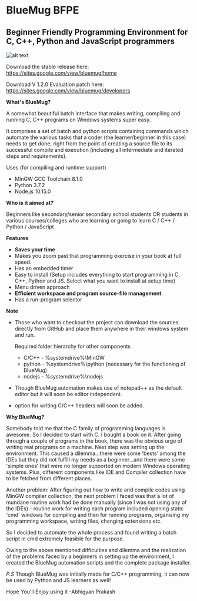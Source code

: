 # BlueMug BFPE
## Beginner Friendly Programming Environment for C, C++, Python and JavaScript programmers 

![alt text](https://github.com/mountAP/BlueMug/blob/V-1.2.x/Screenshot.png)

Download the stable release here: 
https://sites.google.com/view/bluemug/home

Download V 1.2.0 Evaluation patch here:
https://sites.google.com/view/bluemug/developers

**What's BlueMug?**

A somewhat beautiful batch interface that makes writing, compiling and running C, C++ programs on Windows systems super easy. 

It comprises a set of batch and python scripts containing commands which automate 
the various tasks that a coder (the learner/beginner in this case) 
needs to get done, right from the point of creating a source file 
to its successful compile and execution (including all intermediate and 
iterated steps and requirements).

Uses (for compiling and runtime support)

 - MinGW GCC Toolchain 8.1.0
 - Python 3.7.2
 - Node.js 10.15.0

**Who is it aimed at?**

Beginners like secondary/senior secondary school students OR students in various 
courses/colleges who are learning or going to learn C / C++ / Python / JavaScript 

**Features**

* **Saves your time**
* Makes you zoom past that programming exercise in your book at full speed.
* Has an embedded timer
* Easy to install (Setup includes everything to start programming in C, C++, Python and JS. Select what you want to install at setup time)
* Menu driven approach
* **Efficient workspace and program source-file management**
* Has a run-program selector

**Note**

* Those who want to checkout the project can download the sources directly from GitHub and place them anywhere in their windows system
  and run. 
  
  Required folder hierarchy for other components
   
   - C/C++  -  %systemdrive%\MinGW
   - python -  %systemdrive%\python (necessary for the functioning of BlueMug)
   - nodejs -  %systemdrive%\nodejs
   
* Though BlueMug automation makes use of notepad++ as the default editor but it will soon be editor independent.
    
* option for writing C/C++ headers will soon be added.

**Why BlueMug?**

Somebody told me that the C family of programming languages is awesome. So I decided to 
start with C. I bought a book on it. After going through a couple of programs in the book, 
there was the obvious urge of writing real programs on a machine. Next step was setting up the environment.
This caused a dilemma...there were some 'bests' among the IDEs but 
they did not fulfill my needs as a beginner...and there were some 'simple ones' that were no longer supported 
on modern Windows operating systems. Plus, different components like IDE and Compiler collection have to be fetched from different places.

Another problem: After figuring out how to write and compile codes using MinGW compiler collection, the next problem I faced was that a lot of mundane routine work had be done manually (since I was not using any of the IDEs) - routine work for writing each program included opening static 'cmd' windows for compiling and then for running programs, organising my programming workspace, writing files, changing extensions etc. 

So I decided to automate the whole process and found writing a batch script in cmd extremely feasible for the purpose.

Owing to the above mentioned difficulties and dilemma and the realization of the problems faced by a beginners in setting up the environment, I created the BlueMug automation scripts and the complete package installer.

*P.S*
Though BlueMug was initially made for C/C++ programming, it can now be used by Python and JS learners as well!

Hope You'll Enjoy using it
-Abhigyan Prakash 
